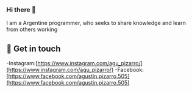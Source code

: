 ### Hi there 👋

I am a Argentine programmer, who seeks to share knowledge and learn from others working

## 📲 Get in touch

-Instagram:[https://www.instagram.com/agu_pizarro/](https://www.instagram.com/agu_pizarro/)
-Facebook: [https://www.facebook.com/agustin.pizarro.505](https://www.facebook.com/agustin.pizarro.505)
